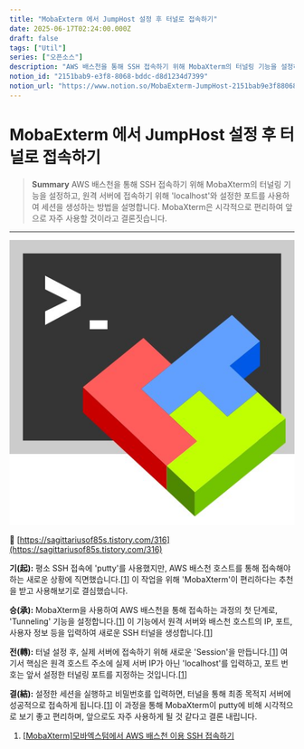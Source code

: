 ```yaml
---
title: "MobaExterm 에서 JumpHost 설정 후 터널로 접속하기"
date: 2025-06-17T02:24:00.000Z
draft: false
tags: ["Util"]
series: ["오픈소스"]
description: "AWS 배스천을 통해 SSH 접속하기 위해 MobaXterm의 터널링 기능을 설정하고, 원격 서버에 접속하기 위해 'localhost'와 설정한 포트를 사용하여 세션을 생성하는 방법을 설명합니다. MobaXterm은 시각적으로 편리하여 앞으로 자주 사용할 것이라고 결론짓습니다."
notion_id: "2151bab9-e3f8-8068-bddc-d8d1234d7399"
notion_url: "https://www.notion.so/MobaExterm-JumpHost-2151bab9e3f88068bddcd8d1234d7399"
---
```


# MobaExterm 에서 JumpHost 설정 후 터널로 접속하기

> **Summary**
> AWS 배스천을 통해 SSH 접속하기 위해 MobaXterm의 터널링 기능을 설정하고, 원격 서버에 접속하기 위해 'localhost'와 설정한 포트를 사용하여 세션을 생성하는 방법을 설명합니다. MobaXterm은 시각적으로 편리하여 앞으로 자주 사용할 것이라고 결론짓습니다.

---

![Image](image_0033f30ea598.png)

🔗 [https://sagittariusof85s.tistory.com/316](https://sagittariusof85s.tistory.com/316)

**기(起):** 평소 SSH 접속에 'putty'를 사용했지만, AWS 배스천 호스트를 통해 접속해야 하는 새로운 상황에 직면했습니다.[[1](https://www.google.com/url?sa=E&q=https%3A%2F%2Fsagittariusof85s.tistory.com%2F316)] 이 작업을 위해 'MobaXterm'이 편리하다는 추천을 받고 사용해보기로 결심했습니다.

**승(承):** MobaXterm을 사용하여 AWS 배스천을 통해 접속하는 과정의 첫 단계로, 'Tunneling' 기능을 설정합니다.[[1](https://www.google.com/url?sa=E&q=https%3A%2F%2Fsagittariusof85s.tistory.com%2F316)] 이 기능에서 원격 서버와 배스천 호스트의 IP, 포트, 사용자 정보 등을 입력하여 새로운 SSH 터널을 생성합니다.[[1](https://www.google.com/url?sa=E&q=https%3A%2F%2Fsagittariusof85s.tistory.com%2F316)]

**전(轉):** 터널 설정 후, 실제 서버에 접속하기 위해 새로운 'Session'을 만듭니다.[[1](https://www.google.com/url?sa=E&q=https%3A%2F%2Fsagittariusof85s.tistory.com%2F316)] 여기서 핵심은 원격 호스트 주소에 실제 서버 IP가 아닌 'localhost'를 입력하고, 포트 번호는 앞서 설정한 터널링 포트를 지정하는 것입니다.[[1](https://www.google.com/url?sa=E&q=https%3A%2F%2Fsagittariusof85s.tistory.com%2F316)]

**결(結):** 설정한 세션을 실행하고 비밀번호를 입력하면, 터널을 통해 최종 목적지 서버에 성공적으로 접속하게 됩니다.[[1](https://www.google.com/url?sa=E&q=https%3A%2F%2Fsagittariusof85s.tistory.com%2F316)] 이 과정을 통해 MobaXterm이 putty에 비해 시각적으로 보기 좋고 편리하며, 앞으로도 자주 사용하게 될 것 같다고 결론 내립니다.


1. [[MobaXterm]모바엑스텀에서 AWS 배스천 이용 SSH 접속하기](https://www.google.com/url?sa=E&q=https%3A%2F%2Fsagittariusof85s.tistory.com%2F316)
